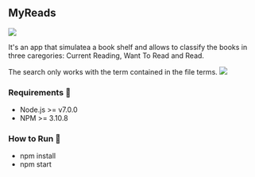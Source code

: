 ## MyReads

<img src="https://imgur.com/a/LLWKzTN" />

It's an app that simulatea a book shelf and allows to classify the books in three caregories: Current Reading, Want To Read and Read.

The search only works with the term contained in the file terms.
<img src="https://imgur.com/a/PwxTlMA" />

### Requirements :wrench:
- Node.js >= v7.0.0
- NPM >= 3.10.8

### How to Run :runner:
- npm install
- npm start

